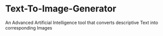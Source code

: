 # Text-To-Image-Generator
An Advanced Artificial Intelligence tool that converts descriptive Text into corresponding Images
